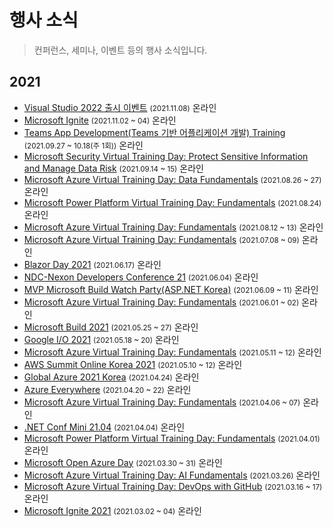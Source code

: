 # 행사 소식

> 컨퍼런스, 세미나, 이벤트 등의 행사 소식입니다.

## 2021
- [Visual Studio 2022 출시 이벤트](https://visualstudio.microsoft.com/ko/launch/?WT.mc_id=DOP-MVP-4027259) <small>(2021.11.08)</small> <span class="spnBadgeType1">온라인</span>
- [Microsoft Ignite](https://myignite.microsoft.com/home/?WT.mc_id=DOP-MVP-4027259) <small>(2021.11.02 ~ 04)</small> <span class="spnBadgeType1">온라인</span>
- [Teams App Development(Teams 기반 어플리케이션 개발) Training](https://mktoevents.com/Microsoft+Event/296277/157-GQE-382) <small>(2021.09.27 ~ 10.18(주 1회))</small> <span class="spnBadgeType1">온라인</span>
- [Microsoft Security Virtual Training Day: Protect Sensitive Information and Manage Data Risk](https://mktoevents.com/Microsoft+Event/284589/157-GQE-382) <small>(2021.09.14 ~ 15)</small> <span class="spnBadgeType1">온라인</span>
- [Microsoft Azure Virtual Training Day: Data Fundamentals](https://mktoevents.com/Microsoft+Event/284238/157-GQE-382) <small>(2021.08.26 ~ 27)</small> <span class="spnBadgeType1">온라인</span>
- [Microsoft Power Platform Virtual Training Day: Fundamentals](https://mktoevents.com/Microsoft+Event/284452/157-GQE-382) <small>(2021.08.24)</small> <span class="spnBadgeType1">온라인</span>
- [Microsoft Azure Virtual Training Day: Fundamentals](https://mktoevents.com/Microsoft+Event/284296/157-GQE-382) <small>(2021.08.12 ~ 13)</small> <span class="spnBadgeType1">온라인</span>
- [Microsoft Azure Virtual Training Day: Fundamentals](https://mktoevents.com/Microsoft+Event/282367/157-GQE-382) <small>(2021.07.08 ~ 09)</small> <span class="spnBadgeType1">온라인</span>
- [Blazor Day 2021](https://blazorday.net/) <small>(2021.06.17)</small> <span class="spnBadgeType1">온라인</span>
- [NDC-Nexon Developers Conference 21](https://ndc.nexon.com/) <small>(2021.06.04)</small> <span class="spnBadgeType1">온라인</span>
- [MVP Microsoft Build Watch Party(ASP.NET Korea)](https://bit.ly/3goieZt) <small>(2021.06.09 ~ 11)</small> <span class="spnBadgeType1">온라인</span>
- [Microsoft Azure Virtual Training Day: Fundamentals](https://mktoevents.com/Microsoft+Event/254750/157-GQE-382) <small>(2021.06.01 ~ 02)</small> <span class="spnBadgeType1">온라인</span>
- [Microsoft Build 2021](https://register.build.microsoft.com/) <small>(2021.05.25 ~ 27)</small> <span class="spnBadgeType1">온라인</span>
- [Google I/O 2021](https://events.google.com/io) <small>(2021.05.18 ~ 20)</small> <span class="spnBadgeType1">온라인</span>
- [Microsoft Azure Virtual Training Day: Fundamentals](https://mktoevents.com/Microsoft+Event/255685/157-GQE-382) <small>(2021.05.11 ~ 12)</small> <span class="spnBadgeType1">온라인</span>
- [AWS Summit Online Korea 2021](https://aws.amazon.com/ko/events/summits/online/korea/) <small>(2021.05.10 ~ 12)</small> <span class="spnBadgeType1">온라인</span>
- [Global Azure 2021 Korea](https://github.com/krazure/ga2021kr) <small>(2021.04.24)</small> <span class="spnBadgeType1">온라인</span>
- [Azure Everywhere](https://aka.ms/Azure2021) <small>(2021.04.20 ~ 22)</small> <span class="spnBadgeType1">온라인</span>
- [Microsoft Azure Virtual Training Day: Fundamentals](https://mktoevents.com/Microsoft+Event/248952/157-GQE-382) <small>(2021.04.06 ~ 07)</small> <span class="spnBadgeType1">온라인</span>
- [.NET Conf Mini 21.04](https://dotnetconf.kr/mini/2104) <small>(2021.04.04)</small> <span class="spnBadgeType1">온라인</span>
- [Microsoft Power Platform Virtual Training Day: Fundamentals](https://mktoevents.com/Microsoft+Event/249033/157-GQE-382) <small>(2021.04.01)</small> <span class="spnBadgeType1">온라인</span>
- [Microsoft Open Azure Day](https://info.microsoft.com/AP-AzureMig-CATALOG-FY21-03Mar-30-MicrosoftOpenAzureDay-SRDEM63396_CatalogDisplayPage.html) <small>(2021.03.30 ~ 31)</small> <span class="spnBadgeType1">온라인</span>
- [Microsoft Azure Virtual Training Day: AI Fundamentals](https://mktoevents.com/Microsoft+Event/248976/157-GQE-382) <small>(2021.03.26)</small> <span class="spnBadgeType1">온라인</span>
- [Microsoft Azure Virtual Training Day: DevOps with GitHub](https://mktoevents.com/Microsoft+Event/240740/157-GQE-382) <small>(2021.03.16 ~ 17)</small> <span class="spnBadgeType1">온라인</span>
- [Microsoft Ignite 2021](https://ignite.microsoft.com/) <small>(2021.03.02 ~ 04)</small> <span class="spnBadgeType1">온라인</span>